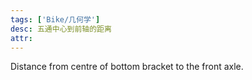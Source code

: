 ```yaml
---
tags: ['Bike/几何学']
desc: 五通中心到前轴的距离
attr: 
---
```


Distance from centre of bottom bracket to the front axle.